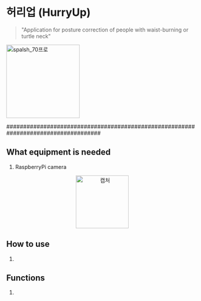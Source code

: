 # 허리업 (HurryUp)
>"Application for posture correction of people with waist-burning or turtle neck"

<img width="193" alt="spalsh_70프로" src="https://user-images.githubusercontent.com/28971360/59142830-ef3d9600-89fe-11e9-9619-d8fcf885e608.png">


####################################################################################
## What equipment is needed ##
1. RaspberryPi camera
<center><img width="139" alt="캡처" src="https://user-images.githubusercontent.com/28971360/59142935-9e2ea180-8a00-11e9-8186-4750846de12b.PNG"></center>
  



## How to use ##
1. 



## Functions ##
1. 
